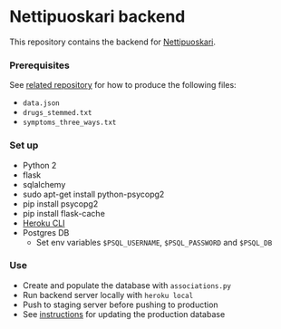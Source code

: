 # Nettipuoskari backend

This repository contains the backend for [Nettipuoskari](https://www.nettipuoskari.fi).

### Prerequisites

See [related repository](https://github.com/futurice/how-to-get-healthy) for how to produce the following files:

* `data.json`
* `drugs_stemmed.txt`
* `symptoms_three_ways.txt`

### Set up

* Python 2
* flask
* sqlalchemy
* sudo apt-get install python-psycopg2
* pip install psycopg2
* pip install flask-cache
* [Heroku CLI](https://devcenter.heroku.com/articles/heroku-cli)
* Postgres DB
    * Set env variables `$PSQL_USERNAME`, `$PSQL_PASSWORD` and `$PSQL_DB`

### Use

* Create and populate the database with `associations.py`
* Run backend server locally with `heroku local`
* Push to staging server before pushing to production
* See [instructions](UPDATE_DB.md) for updating the production database